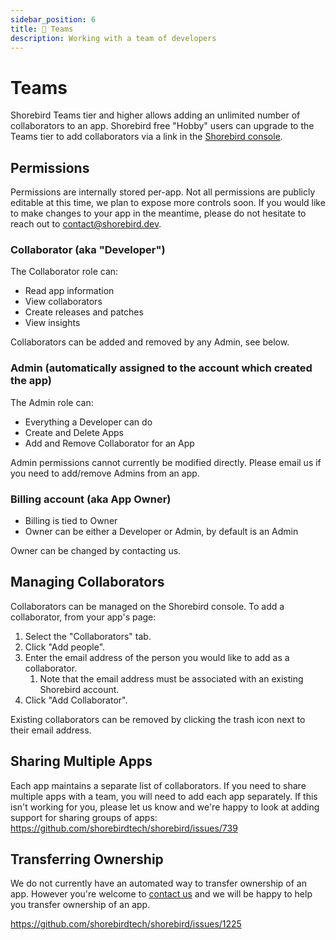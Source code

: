 ```yaml
---
sidebar_position: 6
title: 👥 Teams
description: Working with a team of developers
---
```


# Teams

Shorebird Teams tier and higher allows adding an unlimited number of
collaborators to an app. Shorebird free "Hobby" users can upgrade
to the Teams tier to add collaborators via a link in the
[Shorebird console](https://console.shorebird.dev).

## Permissions

Permissions are internally stored per-app. Not all permissions are publicly
editable at this time, we plan to expose more controls soon. If you would
like to make changes to your app in the meantime, please do not
hesitate to reach out to contact@shorebird.dev.

### Collaborator (aka "Developer")

The Collaborator role can:

- Read app information
- View collaborators
- Create releases and patches
- View insights

Collaborators can be added and removed by any Admin, see below.

### Admin (automatically assigned to the account which created the app)

The Admin role can:

- Everything a Developer can do
- Create and Delete Apps
- Add and Remove Collaborator for an App

Admin permissions cannot currently be modified directly. Please email us
if you need to add/remove Admins from an app.

### Billing account (aka App Owner)

- Billing is tied to Owner
- Owner can be either a Developer or Admin, by default is an Admin

Owner can be changed by contacting us.

## Managing Collaborators

Collaborators can be managed on the Shorebird console. To add a collaborator,
from your app's page:

1. Select the "Collaborators" tab.
2. Click "Add people".
3. Enter the email address of the person you would like to add as a collaborator.
   1. Note that the email address must be associated with an existing Shorebird account.
4. Click "Add Collaborator".

Existing collaborators can be removed by clicking the trash icon next to their
email address.

## Sharing Multiple Apps

Each app maintains a separate list of collaborators. If you need to share
multiple apps with a team, you will need to add each app separately. If this
isn't working for you, please let us know and we're happy to look at adding
support for sharing groups of apps:
<https://github.com/shorebirdtech/shorebird/issues/739>

## Transferring Ownership

We do not currently have an automated way to transfer ownership of an app.
However you're welcome to [contact us](mailto:contact@shorebird.dev) and we
will be happy to help you transfer ownership of an app.

<https://github.com/shorebirdtech/shorebird/issues/1225>
